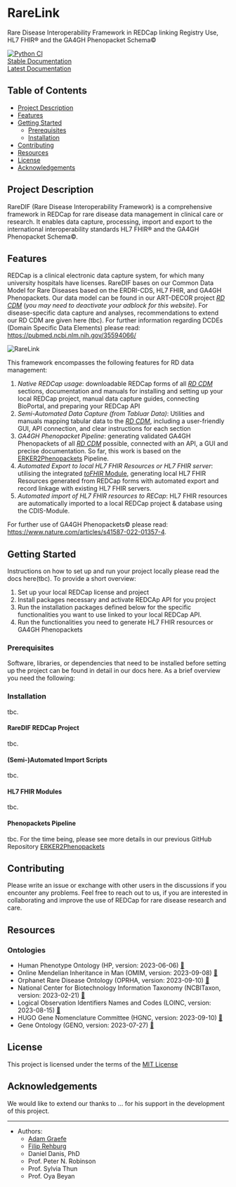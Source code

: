 # RareLink

Rare Disease Interoperability Framework in REDCap linking Registry Use, HL7 FHIR® and the GA4GH Phenopacket Schema©

[![Python CI](https://github.com/BIH-CEI/RareDIF/actions/workflows/python_ci.yml/badge.svg)](https://github.com/BIH-CEI/RareDIF/actions/workflows/python_ci.yml)  
[Stable Documentation](https://BIH-CEI.github.io/RareDIF/stable/)  
[Latest Documentation](https://BIH-CEI.github.io/RareDIF/latest/)  

## Table of Contents

- [Project Description](#project-description)
- [Features](#features)
- [Getting Started](#getting-started)
    - [Prerequisites](#prerequisites)
    - [Installation](#installation)
- [Contributing](#contributing)
- [Resources](#resources-)
- [License](#license)
- [Acknowledgements](#acknowledgements)

## Project Description

RareDIF (Rare Disease Interoperability Framework) is a comprehensive framework in REDCap for rare disease data 
management in clinical care or research. It enables data capture, processing, import and export to the international
interoperability standards HL7 FHIR® and the GA4GH Phenopacket Schema©.

## Features

REDCap is a clinical electronic data capture system, for which many university hospitals have licenses. RareDIF bases
on our Common Data Model for Rare Diseases based on the ERDRI-CDS, HL7 FHIR, and GA4GH Phenopackets. Our data model can
be found in our ART-DECOR project [_RD CDM_](https://art-decor.org/ad/#/erker-/project/overview) (_you may need to
deactivate your adblock for this website_). For disease-specific data capture and analyses, recommendations to extend
our RD CDM are given here (tbc). For further information regarding DCDEs (Domain Specific Data Elements)
please read: https://pubmed.ncbi.nlm.nih.gov/35594066/

![RareLink](https://github.com/user-attachments/assets/274e5d79-bdfd-4b53-90b2-d689c46024c2)


This framework encompasses the following features for RD data management: 
1. *Native REDCap usage*: downloadable REDCap forms of all [_RD CDM_](https://art-decor.org/ad/#/erker-/project/overview) sections, documentation and manuals for installing and setting up your local REDCap project, manual data capture guides, connecting BioPortal, and preparing your REDCap API
2. *Semi-Automated Data Capture (from Tabluar Data)*: Utilities and manuals mapping tabular data to the [_RD CDM_](https://art-decor.org/ad/#/erker-/project/overview), including a user-friendly GUI, API connection, and clear instructions for each section
3. *GA4GH Phenopacket Pipeline*: generating validated GA4GH Phenopackets of all [_RD CDM_](https://art-decor.org/ad/#/erker-/project/overview) possible, connected with an API, a GUI and precise documentation. So far, this work is based on the [ERKER2Phenopackets](https://github.com/BIH-CEI/ERKER2Phenopackets) Pipeline. 
4. *Automated Export to local HL7 FHIR Resources or HL7 FHIR server*: utilising the integrated [_toFHIR_ Module](https://github.com/srdc/tofhir), generating local HL7 FHIR Resources generated from REDCap forms with automated export and record linkage with existing HL7 FHIR servers.
5. *Automated import of HL7 FHIR resources to RECap*: HL7 FHIR resources are automatically imported to a local REDCap project & database using the CDIS-Module.

For further use of GA4GH Phenopackets© please read: https://www.nature.com/articles/s41587-022-01357-4.

## Getting Started

Instructions on how to set up and run your project locally please read the docs here(tbc). To provide a short overview:
1. Set up your local REDCap license and project
2. Install packages necessary and activate REDCAp API for you project
3. Run the installation packages defined below for the specific functionalities you want to use linked to your local 
REDCap API.
4. Run the functionalities you need to generate HL7 FHIR resources or GA4GH Phenopackets 

### Prerequisites

Software, libraries, or dependencies that need to be installed before setting up the project can be found in detail in 
our docs here. As a brief overview you need the following:

### Installation

tbc.

#### RareDIF REDCap Project

tbc. 

#### (Semi-)Automated Import Scripts

tbc.

#### HL7 FHIR Modules 

tbc.

#### Phenopackets Pipeline

tbc. For the time being, please see more details in our previous GitHub Repository [ERKER2Phenopackets](https://github.com/BIH-CEI/ERKER2Phenopackets)

## Contributing

Please write an issue or exchange with other users in the discussions if you encounter any problems.
Feel free to reach out to us, if you are interested in collaborating and improve the use of REDCap for rare disease 
research and care.

## Resources 

### Ontologies
- Human Phenotype Ontology (HP, version: 2023-06-06) [🔗](http://www.human-phenotype-ontology.org)
- Online Mendelian Inheritance in Man (OMIM, version: 2023-09-08) [🔗](https://www.omim.org/)
- Orphanet Rare Disease Ontology (OPRHA, version: 2023-09-10) [🔗](https://www.orpha.net/)
- National Center for Biotechnology Information Taxonomy (NCBITaxon, version: 2023-02-21) [🔗](https://www.ncbi.nlm.nih.gov/taxonomy)
- Logical Observation Identifiers Names and Codes (LOINC, version: 2023-08-15) [🔗](https://loinc.org/)
- HUGO Gene Nomenclature Committee (HGNC, version: 2023-09-10) [🔗](https://www.genenames.org/)
- Gene Ontology (GENO, version: 2023-07-27) [🔗](https://geneontology.org/)

## License

This project is licensed under the terms of the [MIT License](https://github.com/BIH-CEI/RareDIF/blob/main/LICENSE)

## Acknowledgements

We would like to extend our thanks to ... for his support in the development of this project.

---


- Authors:
  - [Adam Graefe](https://github.com/graefea)
  - [Filip Rehburg](https://github.com/frehburg)
  - Daniel Danis, PhD
  - Prof. Peter N. Robinson
  - Prof. Sylvia Thun
  - Prof. Oya Beyan
